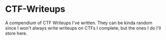 # CTF-Writeups
A compendium of CTF Writeups I've written. They can be kinda random since I won't always write writeups on CTFs I complete, but the ones I do I'll store here.
